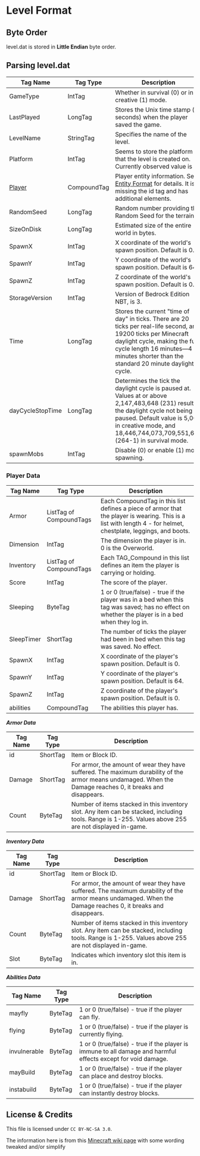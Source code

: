 # Level Format

## Byte Order

level.dat is stored in **Little Endian** byte order.

## Parsing level.dat

| Tag Name | Tag Type | Description |
|----------|----------|-------------|
| GameType | IntTag | Whether in survival (0) or in creative (1) mode. |
| LastPlayed | LongTag | Stores the Unix time stamp (in seconds) when the player saved the game. |
| LevelName | StringTag | Specifies the name of the level. |
| Platform | IntTag | Seems to store the platform that the level is created on. Currently observed value is 2. |
| [Player](#player-data) | CompoundTag | Player entity information. See [Entity Format](./Entities_Format.md) for details. It is missing the id tag and has additional elements. |
| RandomSeed | LongTag | Random number providing the Random Seed for the terrain. |
| SizeOnDisk | LongTag | Estimated size of the entire world in bytes. |
| SpawnX | IntTag | X coordinate of the world's spawn position. Default is 0. |
| SpawnY | IntTag | Y coordinate of the world's spawn position. Default is 64. |
| SpawnZ | IntTag | Z coordinate of the world's spawn position. Default is 0. |
| StorageVersion | IntTag | Version of Bedrock Edition NBT, is 3. |
| Time | LongTag | Stores the current "time of day" in ticks. There are 20 ticks per real-life second, and 19200 ticks per Minecraft daylight cycle, making the full cycle length 16 minutes—4 minutes shorter than the standard 20 minute daylight cycle. |
| dayCycleStopTime | LongTag | Determines the tick the daylight cycle is paused at. Values at or above 2,147,483,648 (231) result in the daylight cycle not being paused. Default value is 5,000 in creative mode, and 18,446,744,073,709,551,615 (264-1) in survival mode. |
| spawnMobs | IntTag | Disable (0) or enable (1) mob spawning. |

### Player Data

| Tag Name | Tag Type | Description |
|----------|----------|-------------|
| Armor | ListTag of CompoundTags | Each CompoundTag in this list defines a piece of armor that the player is wearing. This is a list with length 4 - for helmet, chestplate, leggings, and boots. |
| Dimension | IntTag | The dimension the player is in. 0 is the Overworld. |
| Inventory | ListTag of CompoundTags | Each TAG_Compound in this list defines an item the player is carrying or holding. |
| Score | IntTag | The score of the player. |
| Sleeping | ByteTag | 1 or 0 (true/false) - true if the player was in a bed when this tag was saved; has no effect on whether the player is in a bed when they log in. |
| SleepTimer | ShortTag | The number of ticks the player had been in bed when this tag was saved. No effect. |
| SpawnX | IntTag | X coordinate of the player's spawn position. Default is 0. |
| SpawnY | IntTag | Y coordinate of the player's spawn position. Default is 64. |
| SpawnZ | IntTag | Z coordinate of the player's spawn position. Default is 0. |
| abilities | CompoundTag | The abilities this player has. |

***Armor Data***

| Tag Name | Tag Type | Description |
|----------|----------|-------------|
| id | ShortTag | Item or Block ID. |
| Damage | ShortTag | For armor, the amount of wear they have suffered. The maximum durability of the armor means undamaged. When the Damage reaches 0, it breaks and disappears. |
| Count | ByteTag | Number of items stacked in this inventory slot. Any item can be stacked, including tools. Range is 1-255. Values above 255 are not displayed in-game. |

***Inventory Data***

| Tag Name | Tag Type | Description |
|----------|----------|-------------|
| id | ShortTag | Item or Block ID. |
| Damage | ShortTag | For armor, the amount of wear they have suffered. The maximum durability of the armor means undamaged. When the Damage reaches 0, it breaks and disappears. |
| Count | ByteTag | Number of items stacked in this inventory slot. Any item can be stacked, including tools. Range is 1-255. Values above 255 are not displayed in-game. |
| Slot | ByteTag | Indicates which inventory slot this item is in. |

***Abilities Data***

| Tag Name | Tag Type | Description |
|----------|----------|-------------|
| mayfly | ByteTag | 1 or 0 (true/false) - true if the player can fly. |
| flying | ByteTag | 1 or 0 (true/false) - true if the player is currently flying. |
| invulnerable | ByteTag | 1 or 0 (true/false) - true if the player is immune to all damage and harmful effects except for void damage. |
| mayBuild | ByteTag | 1 or 0 (true/false) - true if the player can place and destroy blocks. |
| instabuild | ByteTag | 1 or 0 (true/false) - true if the player can instantly destroy blocks. |

## License & Credits

This file is licensed under `CC BY-NC-SA 3.0`.

The information here is from this [Minecraft wiki page](https://minecraft.wiki/w/Bedrock_Edition_level_format/History#NBT_structure) with some wording tweaked and/or simplify
